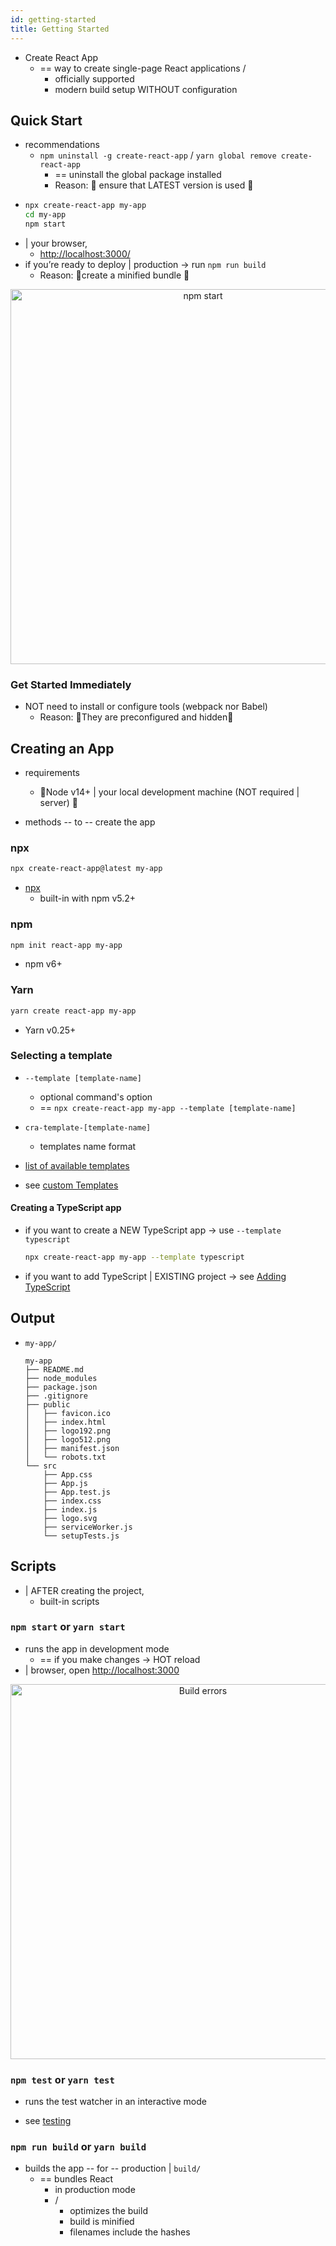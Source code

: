 ```yaml
---
id: getting-started
title: Getting Started
---
```


* Create React App
  * == way to create single-page React applications /
    * officially supported
    * modern build setup WITHOUT configuration

## Quick Start

* recommendations
    * `npm uninstall -g create-react-app` / `yarn global remove create-react-app`
        * == uninstall the global package installed
        * Reason: 🧠 ensure that LATEST version is used 🧠
* 
    ```sh
    npx create-react-app my-app
    cd my-app
    npm start
    ```
* | your browser,
  * [http://localhost:3000/](http://localhost:3000/)
* if you’re ready to deploy | production -> run `npm run build`
  * Reason: 🧠create a minified bundle 🧠 

<p align='center'>
<img src='https://cdn.jsdelivr.net/gh/facebook/create-react-app@27b42ac7efa018f2541153ab30d63180f5fa39e0/screencast.svg' width='600' alt='npm start' />
</p>

### Get Started Immediately

* NOT need to install or configure tools (webpack nor Babel)
  * Reason: 🧠They are preconfigured and hidden🧠

## Creating an App

* requirements
  * 👀Node v14+ | your local development machine (NOT required | server) 👀

* methods -- to -- create the app

### npx

```sh
npx create-react-app@latest my-app
```

* [npx](https://medium.com/@maybekatz/introducing-npx-an-npm-package-runner-55f7d4bd282b)
  * built-in with npm v5.2+

### npm

```sh
npm init react-app my-app
```

* npm v6+

### Yarn

```sh
yarn create react-app my-app
```

* Yarn v0.25+

### Selecting a template

* `--template [template-name]`
  * optional command's option
  * == `npx create-react-app my-app --template [template-name]` 

* `cra-template-[template-name]`
  * templates name format

* [list of available templates](https://www.npmjs.com/search?q=cra-template-*)
* see [custom Templates](custom-templates.md)

#### Creating a TypeScript app

* if you want to create a NEW TypeScript app -> use `--template typescript`

    ```sh
    npx create-react-app my-app --template typescript
    ```

* if you want to add TypeScript | EXISTING project -> see [Adding TypeScript](adding-typescript.md)

## Output

* `my-app/` 

    ```
    my-app
    ├── README.md
    ├── node_modules
    ├── package.json
    ├── .gitignore
    ├── public
    │   ├── favicon.ico
    │   ├── index.html
    │   ├── logo192.png
    │   ├── logo512.png
    │   ├── manifest.json
    │   └── robots.txt
    └── src
        ├── App.css
        ├── App.js
        ├── App.test.js
        ├── index.css
        ├── index.js
        ├── logo.svg
        ├── serviceWorker.js
        └── setupTests.js
    ```

## Scripts

* | AFTER creating the project,
  * built-in scripts

### `npm start` or `yarn start`

* runs the app in development mode
  * == if you make changes -> HOT reload
* | browser, open [http://localhost:3000](http://localhost:3000)

<p align='center'>
<img src='https://cdn.jsdelivr.net/gh/marionebl/create-react-app@9f6282671c54f0874afd37a72f6689727b562498/screencast-error.svg' width='600' alt='Build errors' />
</p>

### `npm test` or `yarn test`

* runs the test watcher in an interactive mode

* see [testing](running-tests.md)

### `npm run build` or `yarn build`

* builds the app -- for -- production | `build/`
  * == bundles React
    * in production mode
    * / 
      * optimizes the build
      * build is minified
      * filenames include the hashes
